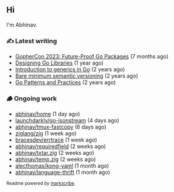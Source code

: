 ## Hi

I'm Abhinav.

### ✍️ Latest writing


- [GopherCon 2023: Future-Proof Go Packages](https://abhinavg.net/2023/09/27/future-proof-packages/) (7 months ago)
- [Designing Go Libraries](https://abhinavg.net/2022/12/06/designing-go-libraries/) (1 year ago)
- [Introduction to generics in Go](https://abhinavg.net/2022/11/23/generics-intro/) (2 years ago)
- [Bare minimum semantic versioning](https://abhinavg.net/2022/11/07/semver/) (2 years ago)
- [Go Patterns and Practices](https://abhinavg.net/2022/09/19/go-patterns-and-practices-talk/) (2 years ago)

### 🪵 Ongoing work


- [abhinav/home](https://github.com/abhinav/home) (1 day ago)
- [launchdarkly/go-jsonstream](https://github.com/launchdarkly/go-jsonstream) (4 days ago)
- [abhinav/tmux-fastcopy](https://github.com/abhinav/tmux-fastcopy) (6 days ago)
- [ziglang/zig](https://github.com/ziglang/zig) (1 week ago)
- [bracesdev/errtrace](https://github.com/bracesdev/errtrace) (1 week ago)
- [abhinav/requiredfield](https://github.com/abhinav/requiredfield) (2 weeks ago)
- [abhinav/txtar.zig](https://github.com/abhinav/txtar.zig) (2 weeks ago)
- [abhinav/temp.zig](https://github.com/abhinav/temp.zig) (2 weeks ago)
- [alecthomas/kong-yaml](https://github.com/alecthomas/kong-yaml) (1 month ago)
- [abhinav/language-thrift](https://github.com/abhinav/language-thrift) (1 month ago)

<sub>Readme powered by [markscribe](https://github.com/muesli/markscribe).</sub>
